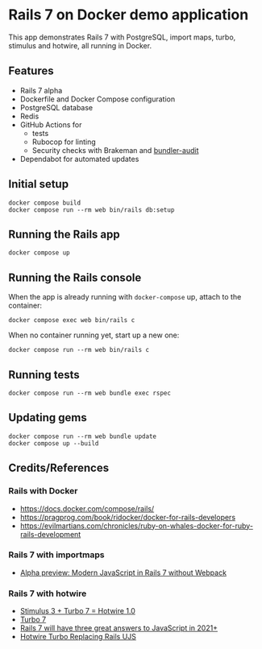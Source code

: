 # Rails 7 on Docker demo application

This app demonstrates Rails 7 with PostgreSQL, import maps, turbo, stimulus and hotwire, all running in Docker.

## Features

* Rails 7 alpha
* Dockerfile and Docker Compose configuration
* PostgreSQL database
* Redis
* GitHub Actions for 
  * tests
  * Rubocop for linting
  * Security checks with Brakeman and [bundler-audit](https://github.com/rubysec/bundler-audit)
* Dependabot for automated updates

## Initial setup
```
docker compose build
docker compose run --rm web bin/rails db:setup
```

## Running the Rails app
```
docker compose up
```

## Running the Rails console
When the app is already running with `docker-compose` up, attach to the container:
```
docker compose exec web bin/rails c
```

When no container running yet, start up a new one:
```
docker compose run --rm web bin/rails c
```

## Running tests
```
docker compose run --rm web bundle exec rspec
```

## Updating gems
```
docker compose run --rm web bundle update
docker compose up --build
```

## Credits/References

### Rails with Docker
* https://docs.docker.com/compose/rails/
* https://pragprog.com/book/ridocker/docker-for-rails-developers
* https://evilmartians.com/chronicles/ruby-on-whales-docker-for-ruby-rails-development

### Rails 7 with importmaps 

* [Alpha preview: Modern JavaScript in Rails 7 without Webpack](https://www.youtube.com/watch?v=PtxZvFnL2i0)

### Rails 7 with hotwire

* [Stimulus 3 + Turbo 7 = Hotwire 1.0](https://world.hey.com/dhh/stimulus-3-turbo-7-hotwire-1-0-9d507133)
* [Turbo 7](https://world.hey.com/hotwired/turbo-7-0dd7a27f)
* [Rails 7 will have three great answers to JavaScript in 2021+](https://world.hey.com/dhh/rails-7-will-have-three-great-answers-to-javascript-in-2021-8d68191b)
* [Hotwire Turbo Replacing Rails UJS](https://www.driftingruby.com/episodes/hotwire-turbo-replacing-rails-ujs)

